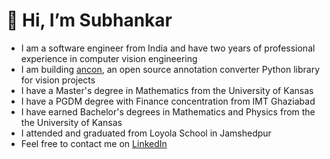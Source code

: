 # 👋 Hi, I’m Subhankar

- I am a software engineer from India and have two years of professional experience in computer vision engineering
- I am building [ancon](https://github.com/SubhankarHalder/ancon), an open source annotation converter Python library for vision projects
- I have a Master's degree in Mathematics from the University of Kansas
- I have a PGDM degree with Finance concentration from IMT Ghaziabad
- I have earned Bachelor's degrees in Mathematics and Physics from the the University of Kansas
- I attended and graduated from Loyola School in Jamshedpur
- Feel free to contact me on [LinkedIn](https://www.linkedin.com/in/subhankar-halder-99060b32/)



<!---
SubhankarHalder/SubhankarHalder is a ✨ special ✨ repository because its `README.md` (this file) appears on your GitHub profile.
You can click the Preview link to take a look at your changes.
--->
